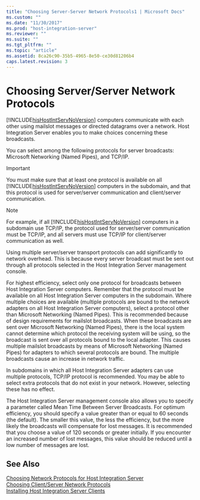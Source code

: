 ```yaml
---
title: "Choosing Server-Server Network Protocols1 | Microsoft Docs"
ms.custom: ""
ms.date: "11/30/2017"
ms.prod: "host-integration-server"
ms.reviewer: ""
ms.suite: ""
ms.tgt_pltfrm: ""
ms.topic: "article"
ms.assetid: 8ca26c90-35b5-4965-8e50-ce30d81206b4
caps.latest.revision: 3
---
```

# Choosing Server/Server Network Protocols
[!INCLUDE[hisHostIntServNoVersion](../includes/hishostintservnoversion-md.md)] computers communicate with each other using mailslot messages or directed datagrams over a network. Host Integration Server enables you to make choices concerning these broadcasts.  
  
 You can select among the following protocols for server broadcasts: Microsoft Networking (Named Pipes), and TCP/IP.  
  
> [!IMPORTANT]
>  You must make sure that at least one protocol is available on all [!INCLUDE[hisHostIntServNoVersion](../includes/hishostintservnoversion-md.md)] computers in the subdomain, and that this protocol is used for server/server communication and client/server communication.  
  
> [!NOTE]
>  For example, if all [!INCLUDE[hisHostIntServNoVersion](../includes/hishostintservnoversion-md.md)] computers in a subdomain use TCP/IP, the protocol used for server/server communication must be TCP/IP, and all servers must use TCP/IP for client/server communication as well.  
  
 Using multiple server/server transport protocols can add significantly to network overhead. This is because every server broadcast must be sent out through all protocols selected in the Host Integration Server management console.  
  
 For highest efficiency, select only one protocol for broadcasts between Host Integration Server computers. Remember that the protocol must be available on all Host Integration Server computers in the subdomain. Where multiple choices are available (multiple protocols are bound to the network adapters on all Host Integration Server computers), select a protocol other than Microsoft Networking (Named Pipes). This is recommended because of design requirements for mailslot broadcasts. When these broadcasts are sent over Microsoft Networking (Named Pipes), there is the local system cannot determine which protocol the receiving system will be using, so the broadcast is sent over all protocols bound to the local adapter. This causes multiple mailslot broadcasts by means of Microsoft Networking (Named Pipes) for adapters to which several protocols are bound. The multiple broadcasts cause an increase in network traffic.  
  
 In subdomains in which all Host Integration Server adapters can use multiple protocols, TCP/IP protocol is recommended. You may be able to select extra protocols that do not exist in your network. However, selecting these has no effect.  
  
 The Host Integration Server management console also allows you to specify a parameter called Mean Time Between Server Broadcasts. For optimum efficiency, you should specify a value greater than or equal to 60 seconds (the default). The smaller this value, the less the efficiency, but the more likely the broadcasts will compensate for lost messages. It is recommended that you choose a value of 120 seconds or greater initially. If you encounter an increased number of lost messages, this value should be reduced until a low number of messages are lost.  
  
## See Also  
 [Choosing Network Protocols for Host Integration Server](../core/choosing-network-protocols-for-host-integration-server2.md)   
 [Choosing Client/Server Network Protocols](../core/choosing-client-server-network-protocols1.md)   
 [Installing Host Integration Server Clients](../core/installing-host-integration-server-clients1.md)